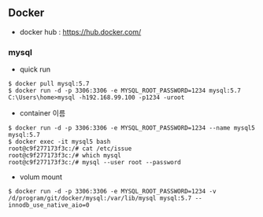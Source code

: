 ## Docker
* docker hub : https://hub.docker.com/

### mysql 
* quick run 
```
$ docker pull mysql:5.7
$ docker run -d -p 3306:3306 -e MYSQL_ROOT_PASSWORD=1234 mysql:5.7
C:\Users\home>mysql -h192.168.99.100 -p1234 -uroot
```
* container 이름
```
$ docker run -d -p 3306:3306 -e MYSQL_ROOT_PASSWORD=1234 --name mysql5 mysql:5.7
$ docker exec -it mysql5 bash
root@c9f277173f3c:/# cat /etc/issue
root@c9f277173f3c:/# which mysql
root@c9f277173f3c:/# mysql --user root --password
```
* volum mount 
```
$ docker run -d -p 3306:3306 -e MYSQL_ROOT_PASSWORD=1234 -v /d/program/git/docker/mysql:/var/lib/mysql mysql:5.7 --innodb_use_native_aio=0
```

